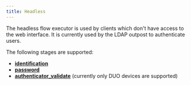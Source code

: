 ```yaml
---
title: Headless
---
```


The headless flow executor is used by clients which don't have access to the web interface. It is currently used by the LDAP outpost to authenticate users.

The following stages are supported:

- [**identification**](../stages/identification/)
- [**password**](../stages/password/)
- [**authenticator_validate**](../stages/authenticator_validate/) (currently only DUO devices are supported)
